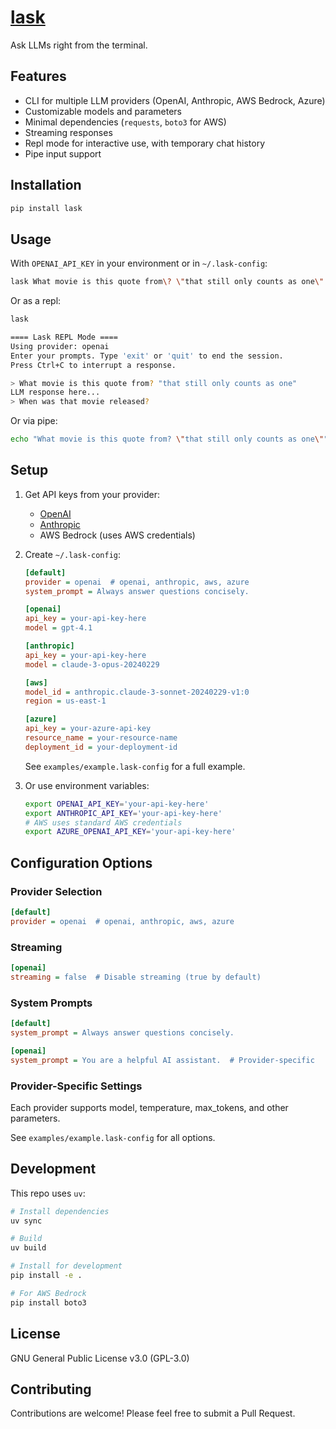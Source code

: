 # [lask](https://pypi.org/project/lask/)

Ask LLMs right from the terminal.

## Features

- CLI for multiple LLM providers (OpenAI, Anthropic, AWS Bedrock, Azure)
- Customizable models and parameters
- Minimal dependencies (`requests`, `boto3` for AWS)
- Streaming responses
- Repl mode for interactive use, with temporary chat history
- Pipe input support

## Installation

```bash
pip install lask
```

## Usage
With `OPENAI_API_KEY` in your environment or in `~/.lask-config`:

```bash
lask What movie is this quote from\? \"that still only counts as one\"
```

Or as a repl:

```bash
lask

==== Lask REPL Mode ====
Using provider: openai
Enter your prompts. Type 'exit' or 'quit' to end the session.
Press Ctrl+C to interrupt a response.

> What movie is this quote from? "that still only counts as one"
LLM response here...
> When was that movie released?
```

Or via pipe:

```bash
echo "What movie is this quote from? \"that still only counts as one\"" | lask
```

## Setup

1. Get API keys from your provider:
   - [OpenAI](https://platform.openai.com/api-keys)
   - [Anthropic](https://console.anthropic.com/)
   - AWS Bedrock (uses AWS credentials)

2. Create `~/.lask-config`:

   ```ini
   [default]
   provider = openai  # openai, anthropic, aws, azure
   system_prompt = Always answer questions concisely.

   [openai]
   api_key = your-api-key-here
   model = gpt-4.1

   [anthropic]
   api_key = your-api-key-here
   model = claude-3-opus-20240229

   [aws]
   model_id = anthropic.claude-3-sonnet-20240229-v1:0
   region = us-east-1

   [azure]
   api_key = your-azure-api-key
   resource_name = your-resource-name
   deployment_id = your-deployment-id
   ```

   See `examples/example.lask-config` for a full example.

3. Or use environment variables:

   ```bash
   export OPENAI_API_KEY='your-api-key-here'
   export ANTHROPIC_API_KEY='your-api-key-here'
   # AWS uses standard AWS credentials
   export AZURE_OPENAI_API_KEY='your-api-key-here'
   ```

## Configuration Options

### Provider Selection
```ini
[default]
provider = openai  # openai, anthropic, aws, azure
```

### Streaming
```ini
[openai]
streaming = false  # Disable streaming (true by default)
```

### System Prompts
```ini
[default]
system_prompt = Always answer questions concisely.

[openai]
system_prompt = You are a helpful AI assistant.  # Provider-specific
```

### Provider-Specific Settings
Each provider supports model, temperature, max_tokens, and other parameters.

See `examples/example.lask-config` for all options.

## Development

This repo uses `uv`:

```bash
# Install dependencies
uv sync

# Build
uv build

# Install for development
pip install -e .

# For AWS Bedrock
pip install boto3
```

## License

GNU General Public License v3.0 (GPL-3.0)

## Contributing

Contributions are welcome! Please feel free to submit a Pull Request.
